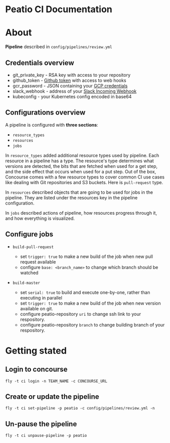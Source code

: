 # Peatio CI Documentation

# About
__Pipeline__ described in `config/pipelines/review.yml`

## Credentials overview

  - git_private_key - RSA key with access to your repository
  - github_token    - [Github token](https://github.com/settings/tokens) with access to web hooks
  - gcr_password    - JSON containing your [GCP credentials](https://developers.google.com/identity/protocols/application-default-credentials)
  - slack_webhook   - address of your [Slack Incoming Webhook](https://api.slack.com/incoming-webhooks)
  - kubeconfig      - your Kubernetes config encoded in base64

## Configurations overview

A pipeline is configured with __three sections__:

- `resource_types`
- `resources`
- `jobs`

In `resource_types` added additional resource types used by pipeline.
Each resource in a pipeline has a type. The resource's type determines what versions are detected, the bits that are fetched when used for a get step, and the side effect that occurs when used for a put step.
Out of the box, Concourse comes with a few resource types to cover common CI use cases like dealing with Git repositories and S3 buckets.
Here is `pull-request` type.

In `resources` described objects that are going to be used for jobs in the pipeline. They are listed under the resources key in the pipeline configuration.

In `jobs` described actions of pipeline, how resources progress through it, and how everything is visualized.

## Configure jobs

- `build-pull-request`
    - set `trigger: true` to make a new build of the job when new pull request available
    - configure `base: <branch_name>` to change which branch should be watched

- `build-master`
    - set `serial: true` to build and execute one-by-one, rather than executing in parallel
    - set `trigger: true` to make a new build of the job when new version available on git.
    - configure peatio-repository `uri` to change ssh link to your respository.
    - configure peatio-repository `branch` to change building branch of your respository.

# Getting stated

## Login to concourse
```shell
fly -t ci login -n TEAM_NAME -c CONCOURSE_URL
```

## Create or update the pipeline
```shell
fly -t ci set-pipeline -p peatio -c config/pipelines/review.yml -n
```

## Un-pause the pipeline
```shell
fly -t ci unpause-pipeline -p peatio
```

